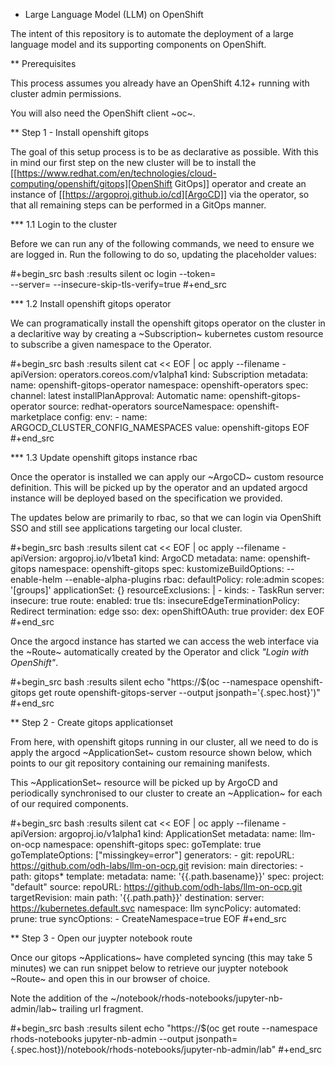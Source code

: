 * Large Language Model (LLM) on OpenShift

The intent of this repository is to automate the deployment of a large language model and its supporting components on OpenShift.

** Prerequisites

This process assumes you already have an OpenShift 4.12+ running with cluster admin permissions.

You will also need the OpenShift client ~oc~.


** Step 1 - Install openshift gitops

The goal of this setup process is to be as declarative as possible. With this in mind our first step on the new cluster will be to install the [[https://www.redhat.com/en/technologies/cloud-computing/openshift/gitops][OpenShift GitOps]] operator and create an instance of [[https://argoproj.github.io/cd][ArgoCD]] via the operator, so that all remaining steps can be performed in a GitOps manner.


*** 1.1 Login to the cluster

Before we can run any of the following commands, we need to ensure we are logged in. Run the following to do so, updating the placeholder values:

#+begin_src bash :results silent
oc login --token=<token> \
         --server=<cluster> 
         --insecure-skip-tls-verify=true
#+end_src


*** 1.2  Install openshift gitops operator

We can programatically install the openshift gitops operator on the cluster in a declaritive way by creating a ~Subscription~ kubernetes custom resource to subscribe a given namespace to the Operator.

#+begin_src bash :results silent
cat << EOF | oc apply --filename -
apiVersion: operators.coreos.com/v1alpha1
kind: Subscription
metadata:
  name: openshift-gitops-operator
  namespace: openshift-operators
spec:
  channel: latest
  installPlanApproval: Automatic
  name: openshift-gitops-operator
  source: redhat-operators
  sourceNamespace: openshift-marketplace
  config:
    env:
    - name: ARGOCD_CLUSTER_CONFIG_NAMESPACES
      value: openshift-gitops
EOF
#+end_src


*** 1.3 Update openshift gitops instance rbac

Once the operator is installed we can apply our ~ArgoCD~ custom resource definition. This will be picked up by the operator and an updated argocd instance will be deployed based on the specification we provided.

The updates below are primarily to rbac, so that we can login via OpenShift SSO and still see applications targeting our local cluster.

#+begin_src bash :results silent
cat << EOF | oc apply --filename -
apiVersion: argoproj.io/v1beta1
kind: ArgoCD
metadata:
  name: openshift-gitops
  namespace: openshift-gitops
spec:
  kustomizeBuildOptions: --enable-helm --enable-alpha-plugins
  rbac:
    defaultPolicy: role:admin
    scopes: '[groups]'
  applicationSet: {}
  resourceExclusions: |
    - kinds:
        - TaskRun
  server:
    insecure: true
    route:
      enabled: true
      tls:
        insecureEdgeTerminationPolicy: Redirect
        termination: edge
  sso:
    dex:
      openShiftOAuth: true
    provider: dex
EOF
#+end_src

Once the argocd instance has started we can access the web interface via the ~Route~ automatically created by the Operator and click *"Login with OpenShift"*.

#+begin_src bash :results silent
echo "https://$(oc --namespace openshift-gitops get route openshift-gitops-server --output jsonpath='{.spec.host}')"
#+end_src


** Step 2 - Create gitops applicationset

From here, with openshift gitops running in our cluster, all we need to do is apply the argocd ~ApplicationSet~ custom resource shown below, which points to our git repository containing our remaining manifests.

This ~ApplicationSet~ resource will be picked up by ArgoCD and periodically synchronised to our cluster to create an ~Application~ for each of our required components.

#+begin_src bash :results silent
cat << EOF | oc apply --filename -
apiVersion: argoproj.io/v1alpha1
kind: ApplicationSet
metadata:
  name: llm-on-ocp
  namespace: openshift-gitops
spec:
  goTemplate: true
  goTemplateOptions: ["missingkey=error"]
  generators:
    - git:
        repoURL: https://github.com/odh-labs/llm-on-ocp.git
        revision: main
        directories:
          - path: gitops*
  template:
    metadata:
      name: '{{.path.basename}}'
    spec:
      project: "default"
      source:
        repoURL: https://github.com/odh-labs/llm-on-ocp.git
        targetRevision: main
        path: '{{.path.path}}'
      destination:
        server: https://kubernetes.default.svc
        namespace: llm
      syncPolicy:
        automated:
          prune: true
        syncOptions:
          - CreateNamespace=true
EOF
#+end_src


** Step 3 - Open our juypter notebook route

Once our gitops ~Applications~ have completed syncing (this may take 5 minutes) we can run snippet below to retrieve our juypter notebook ~Route~ and open this in our browser of choice.

Note the addition of the ~/notebook/rhods-notebooks/jupyter-nb-admin/lab~ trailing url fragment.

#+begin_src bash :results silent
echo "https://$(oc get route --namespace rhods-notebooks jupyter-nb-admin --output jsonpath={.spec.host})/notebook/rhods-notebooks/jupyter-nb-admin/lab"
#+end_src
